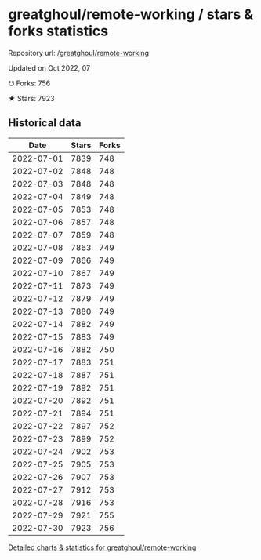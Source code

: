 # greatghoul/remote-working / stars & forks statistics

Repository url: [/greatghoul/remote-working](https://github.com/greatghoul/remote-working)

Updated on Oct 2022, 07

☋ Forks: 756

★ Stars: 7923

## Historical data
| Date | Stars | Forks |
|------|-------|-------|
| 2022-07-01 | 7839 | 748 | 
| 2022-07-02 | 7848 | 748 | 
| 2022-07-03 | 7848 | 748 | 
| 2022-07-04 | 7849 | 748 | 
| 2022-07-05 | 7853 | 748 | 
| 2022-07-06 | 7857 | 748 | 
| 2022-07-07 | 7859 | 748 | 
| 2022-07-08 | 7863 | 749 | 
| 2022-07-09 | 7866 | 749 | 
| 2022-07-10 | 7867 | 749 | 
| 2022-07-11 | 7873 | 749 | 
| 2022-07-12 | 7879 | 749 | 
| 2022-07-13 | 7880 | 749 | 
| 2022-07-14 | 7882 | 749 | 
| 2022-07-15 | 7883 | 749 | 
| 2022-07-16 | 7882 | 750 | 
| 2022-07-17 | 7883 | 751 | 
| 2022-07-18 | 7887 | 751 | 
| 2022-07-19 | 7892 | 751 | 
| 2022-07-20 | 7892 | 751 | 
| 2022-07-21 | 7894 | 751 | 
| 2022-07-22 | 7897 | 752 | 
| 2022-07-23 | 7899 | 752 | 
| 2022-07-24 | 7902 | 753 | 
| 2022-07-25 | 7905 | 753 | 
| 2022-07-26 | 7907 | 753 | 
| 2022-07-27 | 7912 | 753 | 
| 2022-07-28 | 7916 | 753 | 
| 2022-07-29 | 7921 | 755 | 
| 2022-07-30 | 7923 | 756 | 


[Detailed charts & statistics for greatghoul/remote-working](https://reviewgithub.com/rep/greatghoul/remote-working)
